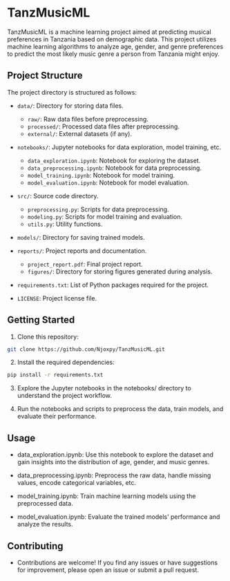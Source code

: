 # TanzMusicML

TanzMusicML is a machine learning project aimed at predicting musical preferences in Tanzania based on demographic data. This project utilizes machine learning algorithms to analyze age, gender, and genre preferences to predict the most likely music genre a person from Tanzania might enjoy.

## Project Structure

The project directory is structured as follows:

- `data/`: Directory for storing data files.

  - `raw/`: Raw data files before preprocessing.
  - `processed/`: Processed data files after preprocessing.
  - `external/`: External datasets (if any).

- `notebooks/`: Jupyter notebooks for data exploration, model training, etc.

  - `data_exploration.ipynb`: Notebook for exploring the dataset.
  - `data_preprocessing.ipynb`: Notebook for data preprocessing.
  - `model_training.ipynb`: Notebook for model training.
  - `model_evaluation.ipynb`: Notebook for model evaluation.

- `src/`: Source code directory.

  - `preprocessing.py`: Scripts for data preprocessing.
  - `modeling.py`: Scripts for model training and evaluation.
  - `utils.py`: Utility functions.

- `models/`: Directory for saving trained models.

- `reports/`: Project reports and documentation.

  - `project_report.pdf`: Final project report.
  - `figures/`: Directory for storing figures generated during analysis.

- `requirements.txt`: List of Python packages required for the project.

- `LICENSE`: Project license file.

## Getting Started

1. Clone this repository:

```bash
git clone https://github.com/Njoxpy/TanzMusicML.git
```

2. Install the required dependencies:

```bash
pip install -r requirements.txt
```

3. Explore the Jupyter notebooks in the notebooks/ directory to understand the project workflow.

4. Run the notebooks and scripts to preprocess the data, train models, and evaluate their performance.

## Usage

- data_exploration.ipynb: Use this notebook to explore the dataset and gain insights into the distribution of age, gender, and music genres.

- data_preprocessing.ipynb: Preprocess the raw data, handle missing values, encode categorical variables, etc.

- model_training.ipynb: Train machine learning models using the preprocessed data.

- model_evaluation.ipynb: Evaluate the trained models' performance and analyze the results.

## Contributing

- Contributions are welcome! If you find any issues or have suggestions for improvement, please open an issue or submit a pull request.
